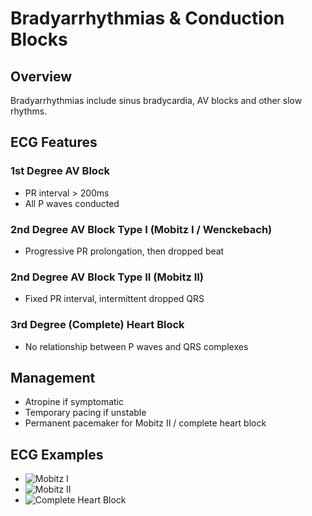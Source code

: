 # Bradyarrhythmias & Conduction Blocks

## Overview
Bradyarrhythmias include sinus bradycardia, AV blocks and other slow rhythms.

## ECG Features

### 1st Degree AV Block
- PR interval > 200ms
- All P waves conducted

### 2nd Degree AV Block Type I (Mobitz I / Wenckebach)
- Progressive PR prolongation, then dropped beat

### 2nd Degree AV Block Type II (Mobitz II)
- Fixed PR interval, intermittent dropped QRS

### 3rd Degree (Complete) Heart Block
- No relationship between P waves and QRS complexes

## Management
- Atropine if symptomatic
- Temporary pacing if unstable
- Permanent pacemaker for Mobitz II / complete heart block

## ECG Examples
- ![Mobitz I](../assets/mobitz1.png)
- ![Mobitz II](../assets/mobitz2.png)
- ![Complete Heart Block](../assets/complete-heart-block.png)
